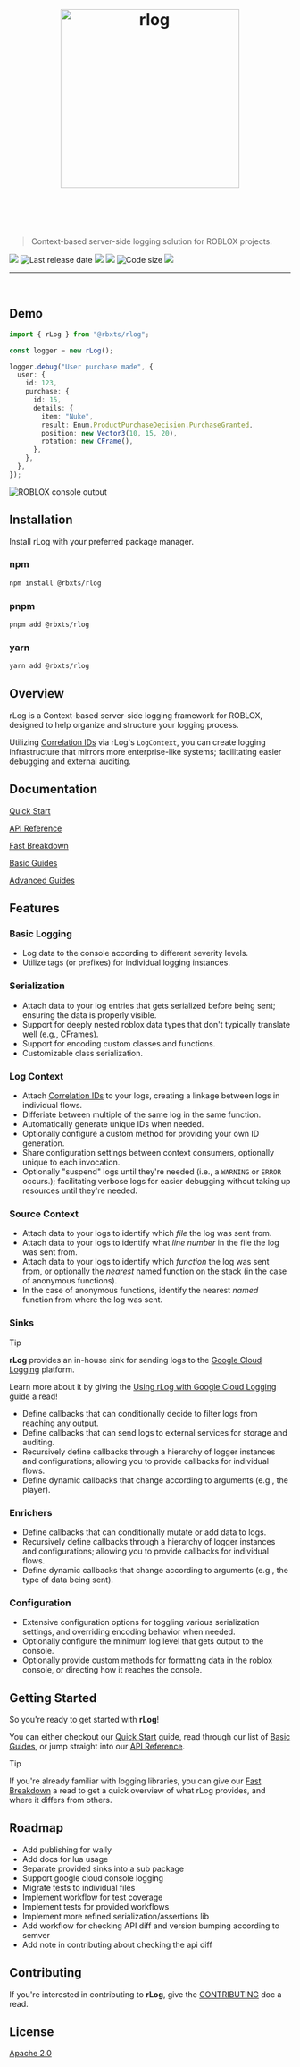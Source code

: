 <h1 align="center">
 <br>
 <br>
<img width="320" src="./static/logo.svg" alt="rlog"/>
 <br>
 <br>
 <br>
</h1>

> Context-based server-side logging solution for ROBLOX projects.

<a alt="Released version" href="https://www.npmjs.com/package/@rbxts/rlog">
<img src="https://img.shields.io/npm/v/%40rbxts%2Frlog?style=flat-square"></a>
<img alt="Last release date" src="https://img.shields.io/github/release-date/daymxn/rlog?label=last%20release">
<a alt="Last commit date" href="https://github.com/daymxn/rLog/commits/main/">
<img src="https://img.shields.io/github/last-commit/daymxn/rlog/main?style=flat-square"></a>
<a alt="Open issues" href="https://github.com/daymxn/rLog/issues">
<img src="https://img.shields.io/github/issues/daymxn/rlog?style=flat-square"></a>
<img alt="Code size" src="https://img.shields.io/github/languages/code-size/daymxn/rlog?style=flat-square">
<a alt="License" href="https://github.com/daymxn/rLog/blob/main/LICENSE">
<img src="https://img.shields.io/github/license/daymxn/rlog?style=flat-square"></a>

---

<br>

## Demo

```ts
import { rLog } from "@rbxts/rlog";

const logger = new rLog();

logger.debug("User purchase made", {
  user: {
    id: 123,
    purchase: {
      id: 15,
      details: {
        item: "Nuke",
        result: Enum.ProductPurchaseDecision.PurchaseGranted,
        position: new Vector3(10, 15, 20),
        rotation: new CFrame(),
      },
    },
  },
});
```

![ROBLOX console output](./static/demo-output.png)

## Installation

Install rLog with your preferred package manager.

### npm

```sh
npm install @rbxts/rlog
```

### pnpm

```sh
pnpm add @rbxts/rlog
```

### yarn

```sh
yarn add @rbxts/rlog
```

## Overview

rLog is a Context-based server-side logging framework for ROBLOX, designed to help organize and structure your logging process.

Utilizing [Correlation IDs](https://microsoft.github.io/code-with-engineering-playbook/observability/correlation-id/) via rLog's `LogContext`, you can create logging infrastructure that mirrors more enterprise-like systems; facilitating easier debugging and external auditing.

## Documentation

[Quick Start](https://rlog.daymxn.com/docs/quick-start)

[API Reference](https://rlog.daymxn.com/docs/api)

[Fast Breakdown](https://rlog.daymxn.com/docs/fast-breakdown)

[Basic Guides](https://rlog.daymxn.com/docs/category/guides)

[Advanced Guides](https://rlog.daymxn.com/docs/category/advanced-guides)

## Features

### Basic Logging

- Log data to the console according to different severity levels.
- Utilize tags (or prefixes) for individual logging instances.

### Serialization

- Attach data to your log entries that gets serialized before being sent; ensuring the data is properly visible.
- Support for deeply nested roblox data types that don't typically translate well (e.g., CFrames).
- Support for encoding custom classes and functions.
- Customizable class serialization.

### Log Context

- Attach [Correlation IDs](https://microsoft.github.io/code-with-engineering-playbook/observability/correlation-id/) to your logs, creating a linkage between logs in individual flows.
- Differiate between multiple of the same log in the same function.
- Automatically generate unique IDs when needed.
- Optionally configure a custom method for providing your own ID generation.
- Share configuration settings between context consumers, optionally unique to each invocation.
- Optionally "suspend" logs until they're needed (i.e., a `WARNING` or `ERROR` occurs.); facilitating verbose logs for easier debugging without taking up resources until they're needed.

### Source Context

- Attach data to your logs to identify which *file* the log was sent from.
- Attach data to your logs to identify what *line number* in the file the log was sent from.
- Attach data to your logs to identify which *function* the log was sent from, or optionally the *nearest* named function on the stack (in the case of anonymous functions).
- In the case of anonymous functions, identify the nearest *named* function from where the log was sent.

### Sinks

> [!TIP]
> **rLog** provides an in-house sink for sending logs to the [Google Cloud Logging](https://cloud.google.com/logging) platform.
>
> Learn more about it by giving the [Using rLog with Google Cloud Logging](http://localhost:3000/rlog/docs/advanced/google-cloud-logging) guide a read!

- Define callbacks that can conditionally decide to filter logs from reaching any output.
- Define callbacks that can send logs to external services for storage and auditing.
- Recursively define callbacks through a hierarchy of logger instances and configurations; allowing you to provide callbacks for individual flows.
- Define dynamic callbacks that change according to arguments (e.g., the player).

### Enrichers

- Define callbacks that can conditionally mutate or add data to logs.
- Recursively define callbacks through a hierarchy of logger instances and configurations; allowing you to provide callbacks for individual flows.
- Define dynamic callbacks that change according to arguments (e.g., the type of data being sent).

### Configuration

- Extensive configuration options for toggling various serialization settings, and overriding encoding behavior when needed.
- Optionally configure the minimum log level that gets output to the console.
- Optionally provide custom methods for formatting data in the roblox console, or directing how it reaches the console.

## Getting Started

So you're ready to get started with **rLog**!

You can either checkout our [Quick Start](https://rlog.daymxn.com/docs/quick-start) guide, read through our list of [Basic Guides](https://rlog.daymxn.com/docs/category/guides), or jump straight into our [API Reference](https://rlog.daymxn.com/docs/api).

> [!TIP]
> If you're already familiar with logging libraries, you can give our [Fast Breakdown](https://rlog.daymxn.com/docs/fast-breakdown) a read to get a quick overview of what rLog provides, and where it differs from others.

## Roadmap

- Add publishing for wally
- Add docs for lua usage
- Separate provided sinks into a sub package
- Support google cloud console logging
- Migrate tests to individual files
- Implement workflow for test coverage
- Implement tests for provided workflows
- Implement more refined serialization/assertions lib
- Add workflow for checking API diff and version bumping according to semver
- Add note in contributing about checking the api diff

## Contributing

If you're interested in contributing to **rLog**, give the [CONTRIBUTING](CONTRIBUTING.md) doc a read.

## License

[Apache 2.0](/LICENSE)

